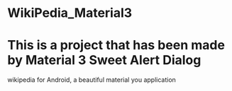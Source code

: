 # WikiPedia_Material3
This is a project that has been made by Material 3
Sweet Alert Dialog
===================
wikipedia for Android, a beautiful material you application


